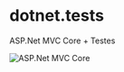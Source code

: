 # dotnet.tests
ASP.Net MVC Core + Testes

![ASP.Net MVC Core](https://github.com/andy-silv4/dotnet.tests/actions/workflows/ci.yaml/badge.svg)
